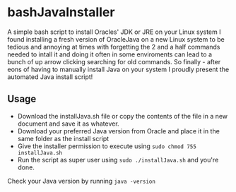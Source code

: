 # bashJavaInstaller
A simple bash script to install Oracles' JDK or JRE on your Linux system
I found installing a fresh version of OracleJava on a new Linux system to be tedious and annoying at times with forgetting the 2 and a half commands needed to intall it and doing it often in some enviroments can lead to a bunch of up arrow clicking searching for old commands. 
So finally - after eons of having to manually install Java on your system I proudly present the automated Java install script!

## Usage
* Download the installJava.sh file or copy the contents of the file in a new document and save it as whatever.
* Download your preferred Java version from Oracle and place it in the same folder as the install script
* Give the installer permission to execute using 
        `sudo chmod 755 installJava.sh`
* Run the script as super user using
        `sudo ./installJava.sh`
 and you're done.
 
 Check your Java version by running `java -version`
